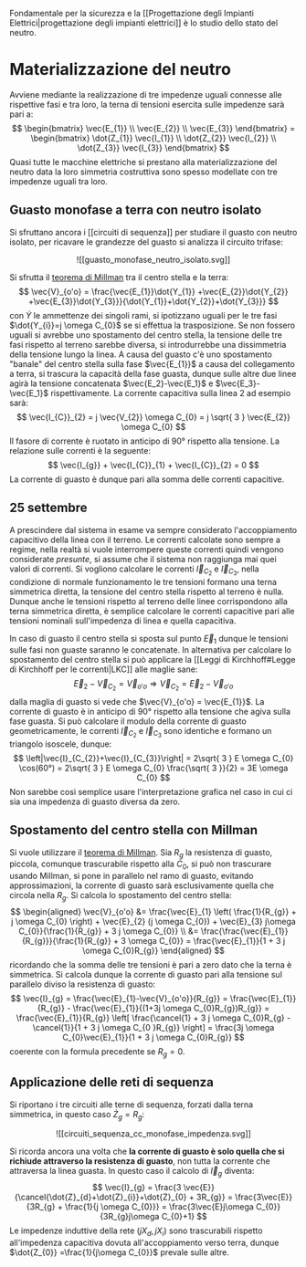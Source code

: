 Fondamentale per la sicurezza e la [[Progettazione degli Impianti Elettrici|progettazione degli impianti elettrici]] è lo studio dello stato del neutro.
# Materializzazione del neutro
Avviene mediante la realizzazione di tre impedenze uguali connesse alle rispettive fasi e tra loro, la terna di tensioni esercita sulle impedenze sarà pari a:
$$
\begin{bmatrix}
\vec{E_{1}} \\ \vec{E_{2}} \\ \vec{E_{3}}
\end{bmatrix} = 
\begin{bmatrix}
\dot{Z_{1}} \vec{I_{1}} \\ \dot{Z_{2}} \vec{I_{2}}  \\ \dot{Z_{3}} \vec{I_{3}} 
\end{bmatrix}
$$
Quasi tutte le macchine elettriche si prestano alla materializzazione del neutro data la loro simmetria costruttiva sono spesso modellate con tre impedenze uguali tra loro.

## Guasto monofase a terra con neutro isolato
Si sfruttano ancora i [[circuiti di sequenza]] per studiare il guasto con neutro isolato, per ricavare le grandezze del guasto si analizza il circuito trifase:
<center>

![[guasto_monofase_neutro_isolato.svg]]
</center>

Si sfrutta il [teorema di Millman](https://it.wikipedia.org/wiki/Teorema_di_Millman) tra il centro stella e la terra:
$$
\vec{V}_{o'o} = \frac{\vec{E_{1}}\dot{Y_{1}} +\vec{E_{2}}\dot{Y_{2}} +\vec{E_{3}}\dot{Y_{3}}}{\dot{Y_{1}}+\dot{Y_{2}}+\dot{Y_{3}}}
$$
con $\dot{Y}$ le ammettenze dei singoli rami, si ipotizzano uguali per le tre fasi $\dot{Y_{i}}=j \omega C_{0}$ se si effettua la trasposizione. Se non fossero uguali si avrebbe uno spostamento del centro stella, la tensione delle tre fasi rispetto al terreno sarebbe diversa, si introdurrebbe una dissimmetria della tensione lungo la linea.
A causa del guasto c'è uno spostamento "banale" del centro stella sulla fase $\vec{E_{1}}$ a causa del collegamento a terra, si trascura la capacità della fase guasta, dunque sulle altre due linee agirà la tensione concatenata $\vec{E_2}-\vec{E_1}$ e $\vec{E_3}-\vec{E_1}$ rispettivamente.
La corrente capacitiva sulla linea 2 ad esempio sarà:
$$
\vec{I_{C}}_{2} = j \vec{V_{2}} \omega C_{0} = j \sqrt{ 3 } \vec{E_{2}} \omega C_{0}
$$
Il fasore di corrente è ruotato in anticipo di 90° rispetto alla tensione.
La relazione sulle correnti è la seguente:
$$
\vec{I_{g}} + \vec{I_{C}}_{1} + \vec{I_{C}}_{2} =  0
$$
La corrente di guasto è dunque pari alla somma delle correnti capacitive.


## 25 settembre
A prescindere dal sistema in esame va sempre considerato l'accoppiamento capacitivo della linea con il terreno. Le correnti calcolate sono sempre a regime, nella realtà si vuole interrompere queste correnti quindi vengono considerate *presunte*, si assume che il sistema non raggiunga mai quei valori di correnti.
Si vogliono calcolare le correnti $\vec{I}_{C_{2}}$ e $\vec{I}_{C_{3}}$, nella condizione di normale funzionamento le tre tensioni formano una terna simmetrica diretta, la tensione del centro stella rispetto al terreno è nulla. Dunque anche le tensioni rispetto al terreno delle linee corrispondono alla terna simmetrica diretta, è semplice calcolare le correnti capacitive pari alle tensioni nominali sull'impedenza di linea e quella capacitiva.

In caso di guasto il centro stella si sposta sul punto $\vec{E}_{1}$ dunque le tensioni sulle fasi non guaste saranno le concatenate.
In alternativa per calcolare lo spostamento del centro stella si può applicare la [[Leggi di Kirchhoff#Legge di Kirchhoff per le correnti|LKC]] alle maglie sane:
$$
\vec{E}_{2} - \vec{V}_{C_{2}} = \vec{V}_{o'o} \Rightarrow \vec{V}_{C_{2}} = \vec{E}_{2} - \vec{V}_{o'o}
$$
dalla maglia di guasto si vede che $\vec{V}_{o'o} = \vec{E_{1}}$.
La corrente di guasto è in anticipo di 90° rispetto alla tensione che agiva sulla fase guasta.
Si può calcolare il modulo della corrente di guasto geometricamente, le correnti $\vec{I}_{C_{2}}$ e $\vec{I}_{C_{3}}$ sono identiche e formano un triangolo isoscele, dunque:
$$
\left|\vec{I}_{C_{2}}+\vec{I}_{C_{3}}\right| = 2\sqrt{ 3 } E \omega C_{0} \cos(60°) =  2\sqrt{ 3 } E \omega C_{0} \frac{\sqrt{ 3 }}{2} = 3E \omega C_{0}
$$
Non sarebbe così semplice usare l'interpretazione grafica nel caso in cui ci sia una impedenza di guasto diversa da zero.

## Spostamento del centro stella con Millman
Si vuole utilizzare il [teorema di Millman](https://it.wikipedia.org/wiki/Teorema_di_Millman).
Sia $R_g$ la resistenza di guasto, piccola, comunque trascurabile rispetto alla $C_0$, si può non trascurare usando Millman, si pone in parallelo nel ramo di guasto, evitando approssimazioni, la corrente di guasto sarà esclusivamente quella che circola nella $R_g$.
Si calcola lo spostamento del centro stella:
$$
\begin{aligned}
\vec{V}_{o'o} &= \frac{\vec{E}_{1} \left( \frac{1}{R_{g}} + j \omega C_{0} \right) + \vec{E}_{2} (j \omega C_{0}) + \vec{E}_{3} j\omega C_{0}}{\frac{1}{R_{g}} + 3 j \omega C_{0}} \\
&= \frac{\frac{\vec{E}_{1}}{R_{g}}}{\frac{1}{R_{g}} + 3 \omega C_{0}} = \frac{\vec{E}_{1}}{1 + 3 j \omega C_{0}R_{g}}
\end{aligned}
$$
ricordando che la somma delle tre tensioni è pari a zero dato che la terna è simmetrica.
Si calcola dunque la corrente di guasto pari alla tensione sul parallelo diviso la resistenza di guasto:
$$
\vec{I}_{g} = \frac{\vec{E}_{1}-\vec{V}_{o'o}}{R_{g}} = \frac{\vec{E}_{1}}{R_{g}} - \frac{\vec{E}_{1}}{(1+3j \omega C_{0}R_{g})R_{g}} = \frac{\vec{E}_{1}}{R_{g}}
\left[ \frac{\cancel{1} + 3 j \omega C_{0}R_{g} -\cancel{1}}{1 + 3 j \omega C_{0 }R_{g}} \right] =  \frac{3j \omega C_{0}\vec{E}_{1}}{1 + 3 j \omega C_{0}R_{g}}
$$
 coerente con la formula precedente se $R_{g}=0$.
## Applicazione delle reti di sequenza
Si riportano i tre circuiti alle terne di sequenza, forzati dalla terna simmetrica, in questo caso $\dot{Z}_g=R_g$:
<center>

![[circuiti_sequenza_cc_monofase_impedenza.svg]]
</center>

Si ricorda ancora una volta che **la corrente di guasto è solo quella che si richiude attraverso la resistenza di guasto**, non tutta la corrente che attraversa la linea guasta.
In questo caso il calcolo di $\vec{I}_g$ diventa:
$$
\vec{I}_{g} = \frac{3 \vec{E}}{\cancel{\dot{Z}_{d}+\dot{Z}_{i}}+\dot{Z}_{0} + 3R_{g}} = \frac{3\vec{E}}{3R_{g} + \frac{1}{j \omega C_{0}}} = \frac{3\vec{E}j\omega C_{0}}{3R_{g}j\omega C_{0}+1}
$$
Le impedenze induttive della rete $(jX_{d},jX_{i})$ sono trascurabili rispetto all'impedenza capacitiva dovuta all'accoppiamento verso terra, dunque $\dot{Z_{0}} =\frac{1}{j\omega C_{0}}$ prevale sulle altre.